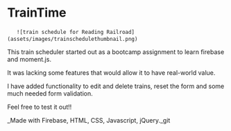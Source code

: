 # TrainTime

       ![train schedule for Reading Railroad](assets/images/trainschedulethumbnail.png)



This train scheduler started out as a bootcamp assignment to learn firebase and moment.js.

It was lacking some features that would allow it to have real-world value.

I have added functionality to edit and delete trains, reset the form and some much needed form validation.

Feel free to test it out!!

_Made with Firebase, HTML, CSS, Javascript, jQuery._git 